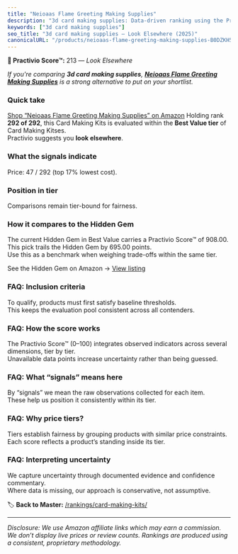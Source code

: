 ```yaml
---
title: "Neioaas Flame Greeting Making Supplies"
description: "3d card making supplies: Data-driven ranking using the Practivio Score™. Positioned by quality, value, demand, findability, momentum."
keywords: ["3d card making supplies"]
seo_title: "3d card making supplies — Look Elsewhere (2025)"
canonicalURL: "/products/neioaas-flame-greeting-making-supplies-B0DZKH5NVX/"
---
```


**🚫 Practivio Score™:** 213 — _Look Elsewhere_


*If you're comparing **3d card making supplies**, **[Neioaas Flame Greeting Making Supplies](https://www.amazon.com/dp/B0DZKH5NVX?tag=practivio-20)** is a strong alternative to put on your shortlist.*
### Quick take
[Shop “Neioaas Flame Greeting Making Supplies” on Amazon](https://www.amazon.com/dp/B0DZKH5NVX?tag=practivio-20)
Holding rank **292 of 292**, this Card Making Kits is evaluated within the **Best Value tier** of Card Making Kitses.  
Practivio suggests you **look elsewhere**.

### What the signals indicate
Price: 47 / 292 (top 17% lowest cost).  

### Position in tier
Comparisons remain tier-bound for fairness.

### How it compares to the Hidden Gem
The current Hidden Gem in Best Value carries a Practivio Score™ of 908.00.  
This pick trails the Hidden Gem by 695.00 points.  
Use this as a benchmark when weighing trade-offs within the same tier.  

See the Hidden Gem on Amazon → [View listing](https://www.amazon.com/dp/B003A2I4TO?tag=practivio-20)

### FAQ: Inclusion criteria
To qualify, products must first satisfy baseline thresholds.  
This keeps the evaluation pool consistent across all contenders.

### FAQ: How the score works
The Practivio Score™ (0–100) integrates observed indicators across several dimensions, tier by tier.  
Unavailable data points increase uncertainty rather than being guessed.

### FAQ: What “signals” means here
By “signals” we mean the raw observations collected for each item.  
These help us position it consistently within its tier.

### FAQ: Why price tiers?
Tiers establish fairness by grouping products with similar price constraints.  
Each score reflects a product’s standing inside its tier.

### FAQ: Interpreting uncertainty
We capture uncertainty through documented evidence and confidence commentary.  
Where data is missing, our approach is conservative, not assumptive.


🏷️ **Back to Master:** [/rankings/card-making-kits/](/rankings/card-making-kits/)

---
_Disclosure: We use Amazon affiliate links which may earn a commission. We don’t display live prices or review counts. Rankings are produced using a consistent, proprietary methodology._
